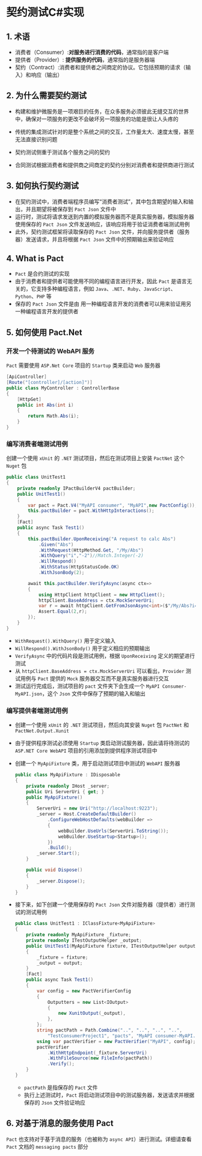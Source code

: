# 契约测试C#实现

## 1. 术语

* 消费者（Consumer）:**对服务进行消费的代码**，通常指的是客户端
* 提供者（Provider）: **提供服务的代码**，通常指的是服务器端
* 契约（Contract）:消费者和提供者之间商定的协议。它包括预期的请求（输入）和响应（输出）

## 2. 为什么需要契约测试

* 构建和维护微服务是一项艰巨的任务，在众多服务必须彼此无缝交互的世界中，确保对一项服务的更改不会破坏另一项服务的功能是很让人头疼的

* 传统的集成测试针对的是整个系统之间的交互，工作量太大、速度太慢，甚至无法直接识别问题
* 契约测试侧重于测试各个服务之间的契约
* 合同测试根据消费者和提供商之间商定的契约分别对消费者和提供商进行测试

## 3. 如何执行契约测试

* 在契约测试中，消费者端程序员编写“消费者测试”，其中包含期望的输入和输出，并且期望将被保存到 `Pact Json` 文件中
* 运行时，测试将请求发送到内置的模拟服务器而不是真实服务器，模拟服务器使用保存的 `Pact Json` 文件发送响应，该响应将用于验证消费者端测试用例
* 此外，契约测试框架将读取保存的 `Pact Json` 文件，并向服务提供者（服务器）发送请求，并且将根据 `Pact Json` 文件中的预期输出来验证响应

## 4. What is Pact

* `Pact` 是合约测试的实现
* 由于消费者和提供者可能使用不同的编程语言进行开发，因此 `Pact` 是语言无关的，它支持多种编程语言，例如 `Java`、`.NET`、`Ruby`、`JavaScript`、`Python`、`PHP` 等
* 保存的 `Pact Json` 文件是由  用一种编程语言开发的消费者可以用来验证用另一种编程语言开发的提供者

## 5. 如何使用 Pact.Net

### 开发一个待测试的 WebAPI 服务

`Pact` 需要使用 `ASP.Net Core` 项目的 `Startup` 类来启动 `Web` 服务器

```c#
[ApiController]
[Route("[controller]/[action]")]
public class MyController : ControllerBase
{
    [HttpGet]
    public int Abs(int i)
    {
        return Math.Abs(i);
    }
}
```

### 编写消费者端测试用例

创建一个使用 `xUnit` 的 `.NET` 测试项目，然后在测试项目上安装 `PactNet` 这个 `Nuget` 包

```c#
public class UnitTest1
{
    private readonly IPactBuilderV4 pactBuilder;
    public UnitTest1()
    {
        var pact = Pact.V4("MyAPI consumer", "MyAPI",new PactConfig());
        this.pactBuilder = pact.WithHttpInteractions();
    }
    [Fact]
    public async Task Test1()
    {
        this.pactBuilder.UponReceiving("A request to calc Abs")
            .Given("Abs")
            .WithRequest(HttpMethod.Get, "/My/Abs")
            .WithQuery("i","-2")//Match.Integer(-2) 
            .WillRespond()
            .WithStatus(HttpStatusCode.OK)
            .WithJsonBody(2);

        await this.pactBuilder.VerifyAsync(async ctx=>
        {
            using HttpClient httpClient = new HttpClient();
            httpClient.BaseAddress = ctx.MockServerUri;
            var r = await httpClient.GetFromJsonAsync<int>($"/My/Abs?i=-2");
            Assert.Equal(2,r);
        });
    }
}
```

* `WithRequest().WithQuery()` 用于定义输入
* `WillRespond().WithJsonBody()` 用于定义相应的预期输出
* `VerifyAsync` 中的代码片段是测试用例，根据 `UponReceiving` 定义的期望进行测试
* 从 `httpClient.BaseAddress = ctx.MockServerUri` 可以看出，`Provider` 测试用例与 `Pact` 提供的 `Mock` 服务器交互而不是真实服务器进行交互
* 测试运行完成后，测试项目的 `pact` 文件夹下会生成一个 `MyAPI Consumer-MyAPI.json`，这个 `Json` 文件中保存了预期的输入和输出

### 编写提供者端测试用例

* 创建一个使用 `xUnit` 的 `.NET` 测试项目，然后向其安装 `Nuget` 包 `PactNet` 和 `PactNet.Output.Xunit`

* 由于提供程序测试必须使用 `Startup` 类启动测试服务器，因此请将待测试的 `ASP.NET Core WebAPI` 项目的引用添加到提供程序测试项目中

* 创建一个 `MyApiFixture` 类，用于启动测试项目中测试的 `WebAPI` 服务器

  ```c#
  public class MyApiFixture : IDisposable
  {
      private readonly IHost _server;
      public Uri ServerUri { get; }
      public MyApiFixture()
      {
          ServerUri = new Uri("http://localhost:9223");
          _server = Host.CreateDefaultBuilder()
              .ConfigureWebHostDefaults(webBuilder =>
              {
                  webBuilder.UseUrls(ServerUri.ToString());
                  webBuilder.UseStartup<Startup>();
              })
              .Build();
          _server.Start();
      }
  
      public void Dispose()
      {
          _server.Dispose();
      }
  }
  ```

* 接下来，如下创建一个使用保存的 `Pact Json` 文件对服务器（提供者）进行测试的测试用例

  ```c#
  public class UnitTest1 : IClassFixture<MyApiFixture>
  {
      private readonly MyApiFixture _fixture;
      private readonly ITestOutputHelper _output;
      public UnitTest1(MyApiFixture fixture, ITestOutputHelper output)
      {
          _fixture = fixture;
          _output = output;
      }
      [Fact]
      public async Task Test1()
      {
          var config = new PactVerifierConfig
          {
              Outputters = new List<IOutput>
              {
                  new XunitOutput(_output),
              },
          };
          string pactPath = Path.Combine("..", "..", "..", "..",
              "TestConsumerProject1", "pacts", "MyAPI consumer-MyAPI.json");
          using var pactVerifier = new PactVerifier("MyAPI", config);
          pactVerifier
              .WithHttpEndpoint(_fixture.ServerUri)
              .WithFileSource(new FileInfo(pactPath))
              .Verify();
      }
  }
  ```

  * `pactPath` 是指保存的 `Pact` 文件
  * 执行上述测试时，`Pact` 将启动测试项目中的测试服务器，发送请求并根据保存的 `Json` 文件验证响应

## 6. 对基于消息的服务使用 Pact

`Pact` 也支持对于基于消息的服务（也被称为 `async API`）进行测试。详细请查看 `Pact` 文档的 `messaging pacts` 部分